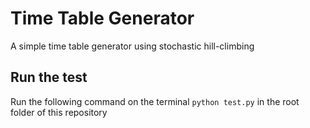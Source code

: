 # Time Table Generator

A simple time table generator using stochastic hill-climbing

## Run the test

Run the following command on the terminal `python test.py` in the root folder of this repository


